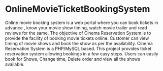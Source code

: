 # OnlineMovieTicketBookingSystem
Online movie booking system is a web portal where you can book tickets in advance , know your movie show timing, watch movie trailer and read reviews for
the same. The objective of Cinema Reservation System is to provide the facility of booking movie tickets online. Customer can view timing of movie shows
and book the show as per the availability. Cinema Reservation System is a PHP/MySQL based. This project provides ticket reservation system allowing bookings 
in a few easy steps. Users can easily book for Shows, Change time, Delete order and view all the shows available.
